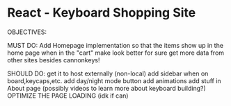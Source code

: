 # React - Keyboard Shopping Site

OBJECTIVES:

MUST DO:
Add Homepage implementation so that the items show up in the home page when in the "cart"
make look better for sure
get more data from other sites besides cannonkeys!

SHOULD DO:
get it to host externally (non-local)
add sidebar when on board,keycaps,etc.
add day/night mode button
add animations
add stuff in About page (possibly videos to learn more about keyboard building?)
OPTIMIZE THE PAGE LOADING (idk if can)
